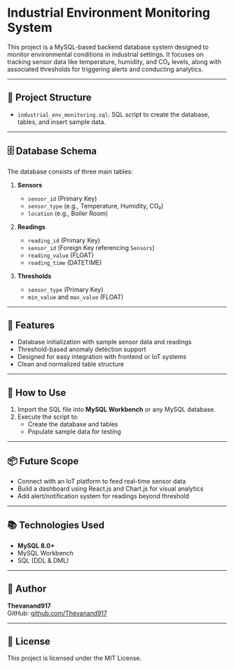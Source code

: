 # Industrial Environment Monitoring System

This project is a MySQL-based backend database system designed to monitor environmental conditions in industrial settings. It focuses on tracking sensor data like temperature, humidity, and CO₂ levels, along with associated thresholds for triggering alerts and conducting analytics.

---

## 📁 Project Structure

- `industrial_env_monitoring.sql`: SQL script to create the database, tables, and insert sample data.

---

## 🗄️ Database Schema

The database consists of three main tables:

1. **Sensors**
   - `sensor_id` (Primary Key)
   - `sensor_type` (e.g., Temperature, Humidity, CO₂)
   - `location` (e.g., Boiler Room)

2. **Readings**
   - `reading_id` (Primary Key)
   - `sensor_id` (Foreign Key referencing `Sensors`)
   - `reading_value` (FLOAT)
   - `reading_time` (DATETIME)

3. **Thresholds**
   - `sensor_type` (Primary Key)
   - `min_value` and `max_value` (FLOAT)

---

## 🔧 Features

- Database initialization with sample sensor data and readings
- Threshold-based anomaly detection support
- Designed for easy integration with frontend or IoT systems
- Clean and normalized table structure

---

## 🚀 How to Use

1. Import the SQL file into **MySQL Workbench** or any MySQL database.
2. Execute the script to:
   - Create the database and tables
   - Populate sample data for testing

---

## 📦 Future Scope

- Connect with an IoT platform to feed real-time sensor data
- Build a dashboard using React.js and Chart.js for visual analytics
- Add alert/notification system for readings beyond threshold

---

## 📚 Technologies Used

- **MySQL 8.0+**
- MySQL Workbench
- SQL (DDL & DML)

---

## 📩 Author

**Thevanand917**  
GitHub: [github.com/Thevanand917](https://github.com/Thevanand917)

---

## 📝 License

This project is licensed under the MIT License.
